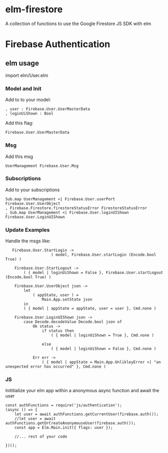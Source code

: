 # elm-firestore
A collection of functions to use the Google Firestore JS SDK with elm 

# Firebase Authentication

## elm usage
import elm/User.elm 


### Model and Init

Add to to your model:

```
, user : Firebase.User.UserMasterData
, loginUiShown : Bool

```

Add this flag:

```
Firebase.User.UserMasterData
```

### Msg 
Add this msg
```
UserManagement Firebase.User.Msg
```



### Subscriptions
Add to your subscriptions 
```
Sub.map UserManagement <| Firebase.User.userPort Firebase.User.UserObject
, Firebase.Firestore.firestoreStatusError FirestoreStatusError
, Sub.map UserManagement <| Firebase.User.loginUIShown Firebase.User.LoginUIShown
```

### Update Examples
Handle the msgs like:

```
   Firebase.User.StartLogin ->
                    ( model, Firebase.User.startLogin (Encode.bool True) )

    Firebase.User.StartLogout ->
        ( { model | loginUiShown = False }, Firebase.User.startLogout (Encode.bool True) )

    Firebase.User.UserObject json ->
        let
            ( appState, user ) =
                Main.App.setState json
        in
        ( { model | appState = appState, user = user }, Cmd.none )

    Firebase.User.LoginUIShown json ->
        case Decode.decodeValue Decode.bool json of
            Ok status ->
                if status then
                    ( { model | loginUiShown = True }, Cmd.none )

                else
                    ( { model | loginUiShown = False }, Cmd.none )

            Err err ->
                ( { model | appState = Main.App.UnlikleyError <| "an unexpected error has occurred" }, Cmd.none )
``` 

### JS 
Inititialize your elm app within a anonymous async function and await the user 
```
const authFunctions = require('js/authentication');
(async () => {
    let user = await authFunctions.getCurrentUser(firebase.auth());
    //let user = await authFunctions.getOrCreateAnonymouseUser(firebase.auth());
    const app = Elm.Main.init({ flags: user });

    //... rest of your code 

})();
```